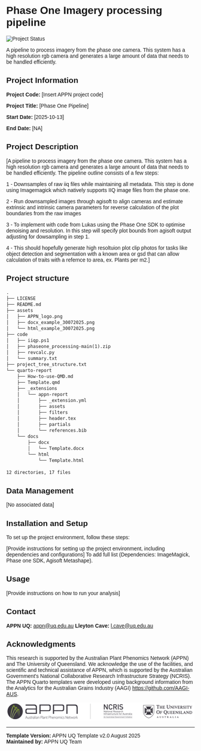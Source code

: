 <div style="font-family: Arial, sans-serif;">

# Phase One Imagery processing pipeline

![Project Status](https://img.shields.io/badge/status-ACTIVE-6f901e)
<!-- Status last updated: 2025-10-31 06:21:49 UTC | Commits last week: 6 -->

A pipeline to process imagery from the phase one camera. This system has a high resolution rgb camera and generates a large amount of data that needs to be handled efficiently. 


## Project Information

**Project Code:** [Insert APPN project code]

**Project Title:** [Phase One Pipeline]

**Start Date:** [2025-10-13]

**End Date:** [NA]  

## Project Description

[A pipeline to process imagery from the phase one camera. This system has a high resolution rgb camera and generates a large amount of data that needs to be handled efficiently. The pipeline outline consists of a few steps:

1 - Downsamples of raw iiq files while maintaining all metadata. This step is done using Imagemagick which natively supports IIQ image files from the phase one.

2 - Run downsampled images through agisoft to align cameras and estimate extrinsic and intrinsic camera parameters for reverse calculation of the plot boundaries from the raw images

3 - To implement with code from Lukas using the Phase One SDK to optimise denoising and resolution. In this step will specify plot bounds from agisoft output adjusting for dowsampling in step 1.

4 - This should hopefully generate high resoltuion plot clip photos for tasks like object detection and segmentation with a known area or gsd that can allow calculation of traits with a refernce to area, ex. Plants per m2.]


<!-- PROJECT_TREE_START -->
<h2>Project structure</h2>

```plaintext
.
├── LICENSE
├── README.md
├── assets
│   ├── APPN_logo.png
│   ├── docx_example_30072025.png
│   └── html_example_30072025.png
├── code
│   ├── iiqp.ps1
│   ├── phaseone_processing-main(1).zip
│   ├── revcalc.py
│   └── summary.txt
├── project_tree_structure.txt
└── quarto-report
    ├── How-to-use-QMD.md
    ├── Template.qmd
    ├── _extensions
    │   └── appn-report
    │       ├── _extension.yml
    │       ├── assets
    │       ├── filters
    │       ├── header.tex
    │       ├── partials
    │       └── references.bib
    └── docs
        ├── docx
        │   └── Template.docx
        └── html
            └── Template.html

12 directories, 17 files
```
<!-- PROJECT_TREE_END -->

## Data Management

[No associated data]

## Installation and Setup

To set up the project environment, follow these steps:

[Provide instructions for setting up the project environment, including dependencies and configurations]
To add full list (Dependencies: ImageMagick, Phase one SDK, Agisoft Metashape).

## Usage

[Provide instructions on how to run your analysis]


## Contact

**APPN UQ:** appn@uq.edu.au
**Lleyton Cave:** l.cave@uq.edu.au

## Acknowledgments

This research is supported by the Australian Plant Phenomics Network (APPN) and The University of Queensland. We acknowledge the use of the facilities, and scientific and technical assistance of APPN, which is supported by the Australian Government's National Collaborative Research Infrastructure Strategy (NCRIS). The APPN Quarto templates were developed using background information from the Analytics for the Australian Grains Industry (AAGI) https://github.com/AAGI-AUS. 


![APPN Logo](assets/APPN_logo.png)


---

**Template Version:** APPN UQ Template v2.0 August 2025  
**Maintained by:** APPN UQ Team

</div>


